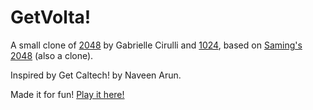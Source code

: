 # GetVolta!
A small clone of [2048](http://gabrielecirulli.github.io/2048/) by Gabrielle Cirulli and [1024](https://play.google.com/store/apps/details?id=com.veewo.a1024), based on [Saming's 2048](http://saming.fr/p/2048/) (also a clone).

Inspired by Get Caltech! by Naveen Arun.

Made it for fun! [Play it here!](http://fee-a.github.io/Get-Test/)
